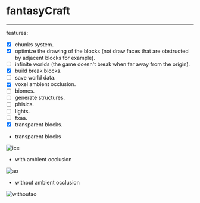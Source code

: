 # fantasyCraft

---

features:
- [x] chunks system.
- [x] optimize the drawing of the blocks (not draw faces that are obstructed by adjacent blocks for example).
- [ ] infinite worlds (the game doesn't break when far away from the origin).
- [x] build break blocks.
- [ ] save world data.
- [x] voxel ambient occlusion.
- [ ] biomes.
- [ ] generate structures.
- [ ] phisics.
- [ ] lights.
- [ ] fxaa.
- [x] transparent blocks.

 * transparent blocks
 
![ice](https://github.com/meemknight/photos/blob/master/ice.png)

 * with ambient occlusion
 
![ao](https://github.com/meemknight/photos/blob/master/with.png)

 * without ambient occlusion
 
![withoutao](https://github.com/meemknight/photos/blob/master/without.png)
